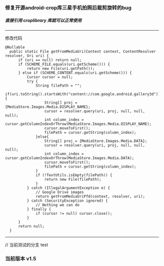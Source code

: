 

### 修复开源android-crop库三星手机拍照后裁剪旋转的bug


##### 直接引用 croplibrary 库就可以正常使用
---
修改代码

    @Nullable
      public static File getFromMediaUri(Context context, ContentResolver resolver, Uri uri) {
          if (uri == null) return null;
          if (SCHEME_FILE.equals(uri.getScheme())) {
              return new File(uri.getPath());
          } else if (SCHEME_CONTENT.equals(uri.getScheme())) {
              Cursor cursor = null;
              try {
                  String filePath = "";
                  if(uri.toString().startsWith("content://com.google.android.gallery3d")){
                      String[] proj = {MediaStore.Images.Media.DISPLAY_NAME};
                      cursor = resolver.query(uri, proj, null, null, null);
                      int column_index = cursor.getColumnIndexOrThrow(MediaStore.Images.Media.DISPLAY_NAME);
                      cursor.moveToFirst();
                      filePath = cursor.getString(column_index);
                  }else{
                      String[] proj = {MediaStore.Images.Media.DATA};
                      cursor = resolver.query(uri, proj, null, null, null);
                      int column_index = cursor.getColumnIndexOrThrow(MediaStore.Images.Media.DATA);
                      cursor.moveToFirst();
                      filePath = cursor.getString(column_index);
                  }
                  if (!TextUtils.isEmpty(filePath)) {
                      return new File(filePath);
                  }
              } catch (IllegalArgumentException e) {
                  // Google Drive images
                  return getFromMediaUriPfd(context, resolver, uri);
              } catch (SecurityException ignored) {
                  // Nothing we can do
              } finally {
                  if (cursor != null) cursor.close();
              }
          }
          return null;
      }

---
// 当前测试的分支  test
### 当前版本  v1.5